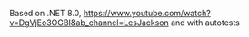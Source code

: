 Based on .NET 8.0, https://www.youtube.com/watch?v=DgVjEo3OGBI&ab_channel=LesJackson and with autotests